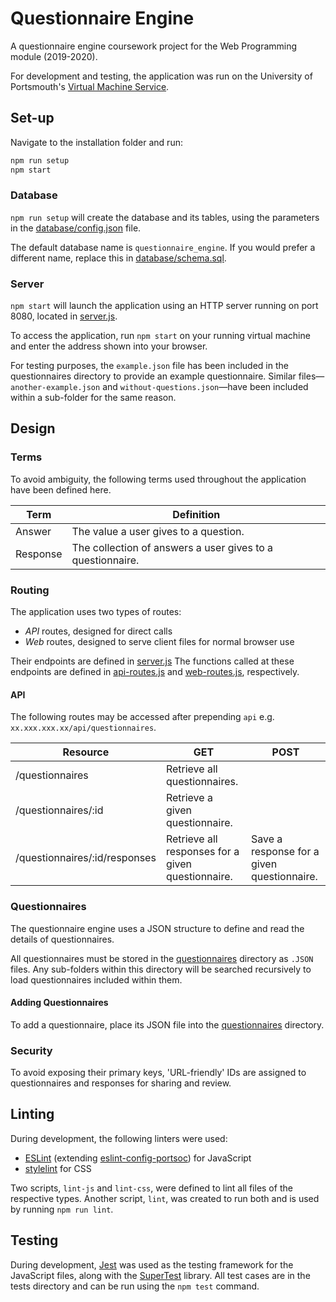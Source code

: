 # Questionnaire Engine

A questionnaire engine coursework project for the Web Programming module (2019-2020).

For development and testing, the application was run on the University of Portsmouth's [Virtual Machine Service](https://uop-1-server-per-student-prod.appspot.com/instance/get).

## Set-up

Navigate to the installation folder and run:
```bash
npm run setup
npm start
```

### Database
`npm run setup` will create the database and its tables, using the parameters in the [database/config.json](database/config.json) file.

The default database name is `questionnaire_engine`. If you would prefer a different name, replace this in [database/schema.sql](database/schema.sql).

### Server
`npm start` will launch the application using an HTTP server running on port 8080, located in [server.js](server.js).

To access the application, run `npm start` on your running virtual machine and enter the address shown into your browser.

For testing purposes, the `example.json` file has been included in the questionnaires directory to provide an example questionnaire. Similar files—`another-example.json` and `without-questions.json`—have been included within a sub-folder for the same reason.

## Design

### Terms

To avoid ambiguity, the following terms used throughout the application have been defined here.

| Term     | Definition                                                 |
|----------|------------------------------------------------------------|
| Answer   | The value a user gives to a question.                      |
| Response | The collection of answers a user gives to a questionnaire. |

### Routing

The application uses two types of routes:

* *API* routes, designed for direct calls
* *Web* routes, designed to serve client files for normal browser use

Their endpoints are defined in [server.js](server.js) The functions called at these endpoints are defined in [api-routes.js](routes/api-routes.js) and [web-routes.js](routes/web-routes.js), respectively.

#### API

The following routes may be accessed after prepending `api` e.g. `xx.xxx.xxx.xx/api/questionnaires`.

| Resource                        | GET                                               | POST                                       |
|---------------------------------|---------------------------------------------------|--------------------------------------------|
| /questionnaires                 | Retrieve all questionnaires.                      |                                            |
| /questionnaires/:id             | Retrieve a given questionnaire.                   |                                            |
| /questionnaires/:id/responses   | Retrieve all responses for a given questionnaire. | Save a response for a given questionnaire. |

### Questionnaires

The questionnaire engine uses a JSON structure to define and read the details of questionnaires. 

All questionnaires must be stored in the [questionnaires](questionnaires) directory as `.JSON` files. Any sub-folders within this directory will be searched recursively to load questionnaires included within them.

#### Adding Questionnaires

To add a questionnaire, place its JSON file into the [questionnaires](questionnaires) directory. 

### Security

To avoid exposing their primary keys, 'URL-friendly' IDs are assigned to questionnaires and responses for sharing and review.

## Linting

During development, the following linters were used:

* [ESLint](https://eslint.org/) (extending [eslint-config-portsoc](https://github.com/portsoc/eslint-config-portsoc)) for JavaScript
* [stylelint](https://stylelint.io/) for CSS

Two scripts, `lint-js` and `lint-css`, were defined to lint all files of the respective types. Another script, `lint`, was created to run both and is used by running `npm run lint`.

## Testing

During development, [Jest](https://jestjs.io/) was used as the testing framework for the JavaScript files, along with the [SuperTest](https://www.npmjs.com/package/supertest) library. All test cases are in the tests directory and can be run using the `npm test` command.
